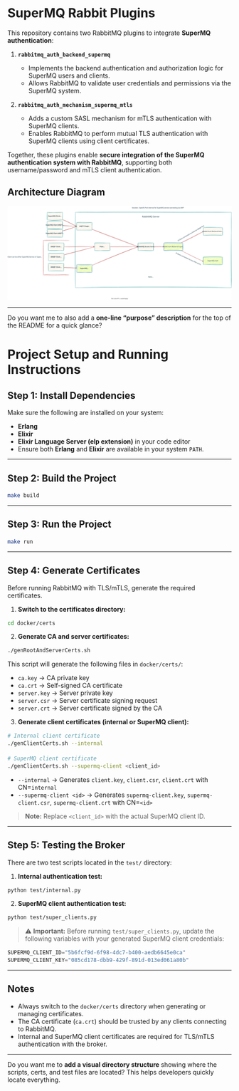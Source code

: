 # SuperMQ Rabbit Plugins

This repository contains two RabbitMQ plugins to integrate **SuperMQ authentication**:

1. **`rabbitmq_auth_backend_supermq`**

   * Implements the backend authentication and authorization logic for SuperMQ users and clients.
   * Allows RabbitMQ to validate user credentials and permissions via the SuperMQ system.

2. **`rabbitmq_auth_mechanism_supermq_mtls`**

   * Adds a custom SASL mechanism for mTLS authentication with SuperMQ clients.
   * Enables RabbitMQ to perform mutual TLS authentication with SuperMQ clients using client certificates.

Together, these plugins enable **secure integration of the SuperMQ authentication system with RabbitMQ**, supporting both username/password and mTLS client authentication.

## Architecture Diagram

![Architecture Diagram](./architecture.svg)

---

Do you want me to also add a **one-line “purpose” description** for the top of the README for a quick glance?


# Project Setup and Running Instructions

## Step 1: Install Dependencies

Make sure the following are installed on your system:

* **Erlang**
* **Elixir**
* **Elixir Language Server (elp extension)** in your code editor
* Ensure both **Erlang** and **Elixir** are available in your system `PATH`.

---

## Step 2: Build the Project

```bash
make build
```

---

## Step 3: Run the Project

```bash
make run
```

---

## Step 4: Generate Certificates

Before running RabbitMQ with TLS/mTLS, generate the required certificates.

1. **Switch to the certificates directory:**

```bash
cd docker/certs
```

2. **Generate CA and server certificates:**

```bash
./genRootAndServerCerts.sh
```

This script will generate the following files in `docker/certs/`:

* `ca.key` → CA private key
* `ca.crt` → Self-signed CA certificate
* `server.key` → Server private key
* `server.csr` → Server certificate signing request
* `server.crt` → Server certificate signed by the CA

3. **Generate client certificates (internal or SuperMQ client):**

```bash
# Internal client certificate
./genClientCerts.sh --internal

# SuperMQ client certificate
./genClientCerts.sh --supermq-client <client_id>
```

* `--internal` → Generates `client.key`, `client.csr`, `client.crt` with CN=`internal`
* `--supermq-client <id>` → Generates `supermq-client.key`, `supermq-client.csr`, `supermq-client.crt` with CN=`<id>`

> **Note:** Replace `<client_id>` with the actual SuperMQ client ID.

---

## Step 5: Testing the Broker

There are two test scripts located in the `test/` directory:

1. **Internal authentication test:**

```bash
python test/internal.py
```

2. **SuperMQ client authentication test:**

```bash
python test/super_clients.py
```

> ⚠️ **Important:** Before running `test/super_clients.py`, update the following variables with your generated SuperMQ client credentials:

```python
SUPERMQ_CLIENT_ID="5b6fcf9d-6f98-4dc7-b400-aedb6645e0ca"
SUPERMQ_CLIENT_KEY="085cd178-dbb9-429f-891d-013ed061a80b"
```

---

## Notes

* Always switch to the `docker/certs` directory when generating or managing certificates.
* The CA certificate (`ca.crt`) should be trusted by any clients connecting to RabbitMQ.
* Internal and SuperMQ client certificates are required for TLS/mTLS authentication with the broker.

---

Do you want me to **add a visual directory structure** showing where the scripts, certs, and test files are located? This helps developers quickly locate everything.
